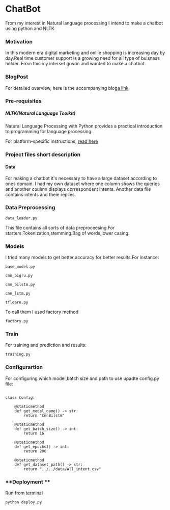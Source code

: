 # **ChatBot**
From my interest in Natural language processing I intend to make a chatbot using python and NLTK
### **Motivation**
In this modern era digital marketing and onlile shopping is increasing day by day.Real time customer support is a growing need for all type of buisness holder. From this my interset grwon and wanted to make a chatbot.
### **BlogPost**
For detailed overview, here is the accompanying blog[a link](https://medium.com/analytics-vidhya/building-a-simple-chatbot-in-python-using-nltk-7c8c8215ac6e)
### **Pre-requisites**
##### **NLTK(Natural Language Toolkit)**

Natural Language Processing with Python provides a practical introduction to programming for language processing.

For platform-specific instructions, [read here](https://www.nltk.org/install.html)
### **Project files short description**
#### **Data**
For making a chatbot it's necessary to have a large dataset according to ones domain. I had my own dataset where one column shows the queries and another coulmn displays correspondent  intents. Another data file contains intents and theie replies.
### **Data Preprocessing**
```
data_loader.py
```
This file contains all sorts of data preproceesing.For starters:Tokenization,stemming.Bag of words,lower casing.
### **Models**
I tried many models to get better accuracy for better results.For instance:
```
base_model.py
```
```
cnn_bigru.py
```
```
cnn_bilstm.py
```
```
cnn_lstm.py
```
```
tflearn.py
```
To call them I used factory method
```
factory.py
```

### **Train**
For training and prediction and results:
```
training.py
```
### **Configurartion**
For configuring which model,batch size and path to use upadte config.py file:
```

class Config:

    @staticmethod
    def get_model_name() -> str:
        return "CnnBilstm"

    @staticmethod
    def get_batch_size() -> int:
        return 16

    @staticmethod
    def get_epochs() -> int:
        return 200

    @staticmethod
    def get_dataset_path() -> str:
        return "../../data/All_intent.csv"
```

### **Deployment **
Run from terminal
```
python deploy.py
```
